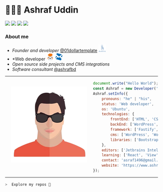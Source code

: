# 👨‍💻️😎 **Ashraf Uddin**

[![](https://img.shields.io/badge/-Twitter-informational?style=for-the-badge&logo=twitter&logoColor=white&color=00aced)](https://twitter.com/ashraf1496)
[![](https://img.shields.io/badge/-Linkedin-informational?style=for-the-badge&logo=linkedin&logoColor=white&color=2867B2)](https://www.linkedin.com/in/mdashraf/)
[![](https://img.shields.io/badge/-Telegram-informational?style=for-the-badge&logo=telegram&logoColor=white&color=0088cc)](https://t.me/ashraf1496)
[![](https://img.shields.io/badge/-WordPress-informational?style=for-the-badge&logo=devto&logoColor=white&color=21759b)](https://profiles.wordpress.org/ashraf1496)

### About me

- *Founder and developer* [@01dollartemplate](https://github.com/01dollartemplate.com)  [![](https://raw.githubusercontent.com/debba/debba/main/assets/dueclic.png)](https://www.01dollartemplate.com)
- *Web developer [![](https://raw.githubusercontent.com/debba/debba/main/assets/emailchef.png)](https://www.01dollartemplate.com)  [![](https://raw.githubusercontent.com/debba/debba/main/assets/turbosmtp.png)](https://www.01dollartemplate.com)
- *Open source side projects and CMS integrations*
- *Software consultant* [@ashrafbd](https://www.ashrafbd.com)

---
<img align='left' style="padding:20px;vertical-align: middle;" src="https://raw.githubusercontent.com/debba/debba/main/assets/me.png" height="auto" width="250px">

```js
document.write("Hello World");
const Ashraf = new Developer('Ashaf Uddin');
Ashraf.setInfo({
    pronouns: "he" | "his",
    status: 'Web developer',
    os: 'Ubuntu',
    technologies: {
        frontEnd: ['HTML', 'CSS', 'SASS', 'Javascript', 'Webpack', 'Gulp'],
        backEnd: ['WordPress', 'PHP', 'Paython'],
        framework: ['Fastify', 'Slim', 'Laravel', 'Angular'],
        cms: ['WordPress', 'WooCommerce', 'PrestaShop', 'Magento', 'Shopify'],
        libraries: ['Bootstrap', 'React']
    },
    editors: ['Jetbrains IntelliJ', 'Vim'],
    learning: ['React', 'View'],
    contact: 'asraf1496@gmail.com',
    website: 'https://www.ashrafbd.com'
});
```

----

```zsh
>  Explore my repos 🚀
```
